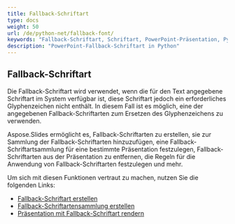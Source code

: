 ```yaml
---
title: Fallback-Schriftart
type: docs
weight: 50
url: /de/python-net/fallback-font/
keywords: "Fallback-Schriftart, Schriftart, PowerPoint-Präsentation, Python, Aspose.Slides für Python über .NET"
description: "PowerPoint-Fallback-Schriftart in Python"
---
```


## **Fallback-Schriftart**
Die Fallback-Schriftart wird verwendet, wenn die für den Text angegebene Schriftart im System verfügbar ist, diese Schriftart jedoch ein erforderliches Glyphenzeichen nicht enthält. In diesem Fall ist es möglich, eine der angegebenen Fallback-Schriftarten zum Ersetzen des Glyphenzeichens zu verwenden.

Aspose.Slides ermöglicht es, Fallback-Schriftarten zu erstellen, sie zur Sammlung der Fallback-Schriftarten hinzuzufügen, eine Fallback-Schriftartsammlung für eine bestimmte Präsentation festzulegen, Fallback-Schriftarten aus der Präsentation zu entfernen, die Regeln für die Anwendung von Fallback-Schriftarten festzulegen und mehr.

Um sich mit diesen Funktionen vertraut zu machen, nutzen Sie die folgenden Links:

- [Fallback-Schriftart erstellen](/slides/de/python-net/create-fallback-font)
- [Fallback-Schriftartensammlung erstellen](/slides/de/python-net/create-fallback-fonts-collection)
- [Präsentation mit Fallback-Schriftart rendern](/slides/de/python-net/render-presentation-with-fallback-font)